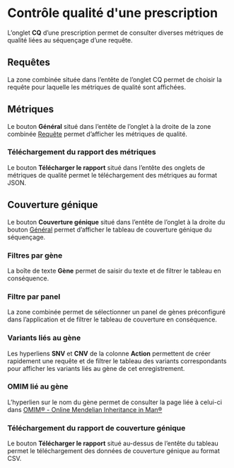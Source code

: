 # Contrôle qualité d'une prescription

L’onglet **CQ** d’une prescription permet de consulter diverses métriques de qualité liées au séquençage d’une requête.

## Requêtes

La zone combinée située dans l’entête de l’onglet CQ permet de choisir la requête pour laquelle les métriques de qualité sont affichées.

## Métriques

Le bouton **Général** situé dans l’entête de l’onglet à la droite de la zone combinée [Requête](#requêtes) permet d’afficher les métriques de qualité.

### Téléchargement du rapport des métriques

Le bouton **Télécharger le rapport** situé dans l’entête des onglets de métriques de qualité permet le téléchargement des métriques au format JSON.

## Couverture génique

Le bouton **Couverture génique** situé dans l’entête de l’onglet à la droite du bouton [Général](#métriques) permet d’afficher le tableau de couverture génique du séquençage.

### Filtres par gène

La boîte de texte **Gène** permet de saisir du texte et de filtrer le tableau en conséquence.

### Filtre par panel

La zone combinée permet de sélectionner un panel de gènes préconfiguré dans l’application et de filtrer le tableau de couverture en conséquence.

### Variants liés au gène

Les hyperliens **SNV** et **CNV** de la colonne **Action** permettent de créer rapidement une requête et de filtrer le tableau des variants correspondants pour afficher les variants liés au gène de cet enregistrement.

### OMIM lié au gène

L’hyperlien sur le nom du gène permet de consulter la page liée à celui-ci dans [OMIM® - Online Mendelian Inheritance in Man®](https://www.omim.or)

### Téléchargement du rapport de couverture génique

Le bouton **Télécharger le rapport** situé au-dessus de l’entête du tableau permet le téléchargement des données de couverture génique au format CSV.
